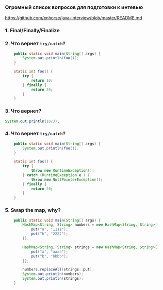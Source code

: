 ### Огромный список вопросов для подготовки к интевью

https://github.com/enhorse/java-interview/blob/master/README.md

### 1. Final/Finally/Finalize

### 2. Что вернет `try/catch`?

```java
    public static void main(String[] args) {
        System.out.println(foo());
    }

    static int foo() {
        try {
            return 10;
        } finally {
            return 20;
        }
    }
```
### 3. Что вернет?
```java
System.out.println(10/3);
```

### 4. Что вернет `try/catch`?
```java
    public static void main(String[] args) {
        System.out.println(foo());
    }

    static int foo() {
        try {
            throw new RuntimeException();
        } catch (RuntimeException e ) {
            throw new NullPointerException();
        } finally {
            return 20;
        }
    }
```

### 5. Swap the map, why?

```java
    public static void main(String[] args) {
        HashMap<String, String> numbers = new HashMap<String, String>() {{
            put("a", "1111");
            put("b", "2222");
        }};

        HashMap<String, String> strings = new HashMap<String, String>() {{
            put("a", "aaaa");
            put("b", "bbbb");
        }};

        numbers.replaceAll(strings::put);
        System.out.println(numbers);
        System.out.println(strings);
    }
```
